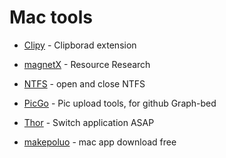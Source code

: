 # Mac tools
- [Clipy](https://github.com/Clipy/Clipy) - Clipborad extension
- [magnetX](https://github.com/youusername/magnetX) - Resource Research
- [NTFS](https://www.jianshu.com/p/81d9f7ff9172) - open and close NTFS
- [PicGo](https://github.com/Molunerfinn/PicGo) - Pic upload tools, for github Graph-bed
- [Thor](https://github.com/gbammc/Thor) - Switch application ASAP
  
- [makepoluo](https://www.macbl.com/) - mac app download free